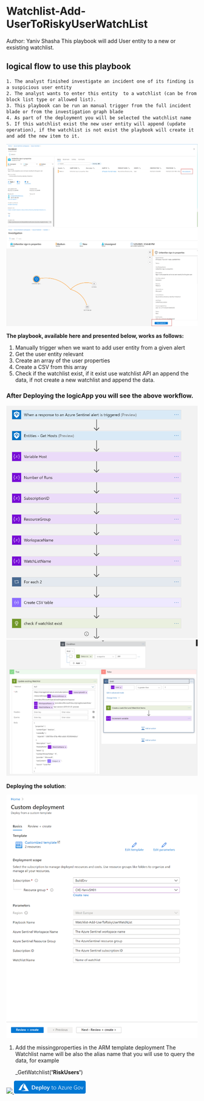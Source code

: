 #  Watchlist-Add-UserToRiskyUserWatchList

Author: Yaniv Shasha
This playbook will add User entity to a new or exsisting watchlist.

 

## logical flow to use this playbook

	1. The analyst finished investigate an incident one of its finding is a suspicious user entity 
	2. The analyst wants to enter this entity  to a watchlist (can be from block list type or allowed list).
	3. This playbook can be run an manual trigger from the full incident blade or from the investigation graph blade 
	4. As part of the deployment you will be selected the watchlist name 
	5. If this watchlist exist the new user entity will append (update operation), if the watchlist is not exist the playbook will create it and add the new item to it.



 ![Picture0](./Graphics/run1.png)
  ![Picture0](./Graphics/run2.png)




**The playbook, available here and presented below, works as follows:**
1.	Manually trigger when we want to add user entity from a given alert
2.	Get the user entity relevant 
3.	Create an array of the user properties 
4.	Create a CSV from this array
5.  Check if the watchlist exist, if it exist use watchlist API an append the data, if not create a new watchlist and append the data. 

 ### After Deploying the logicApp you will see the above workflow.

 ![Picture1](./Graphics/HIgh1.png)
  ![Picture1](./Graphics/HIgh2.png)
  
**Deploying the solution**:

 ![Picture1](./Graphics/deploy1.png)

1. Add the missingproperties in the ARM template deployment 
   The Watchlist name will be also the alias name that you will use to query the data, for example 

      _GetWatchlist(**'RiskUsers'**)

<a href="https://portal.azure.com/#create/Microsoft.Template/uri/https%3A%2F%2Fraw.githubusercontent.com%2FYaniv-Shasha%2FSentinel%2Fmaster%2FPlaybooks%2FWatchlist-Add-UserToRiskyUserWatchList%2Fazuredeploy.json" target="_blank">
    <img src="https://aka.ms/deploytoazurebutton"/>
    
</a>

<a href="https://portal.azure.us/#create/Microsoft.Template/uri/https%3A%2F%2Fraw.githubusercontent.com%2FYaniv-Shasha%2FSentinel%2Fmaster%2FPlaybooks%2FWatchlist-Add-UserToRiskyUserWatchList%2Fazuredeploy.json" target="_blank">
   <img src="https://raw.githubusercontent.com/Azure/azure-quickstart-templates/master/1-CONTRIBUTION-GUIDE/images/deploytoazuregov.png"/>
    
</a>

